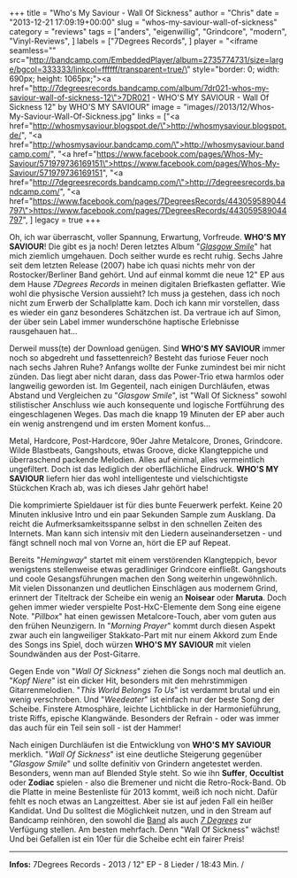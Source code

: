 +++
title = "Who's My Saviour - Wall Of Sickness"
author = "Chris"
date = "2013-12-21 17:09:19+00:00"
slug = "whos-my-saviour-wall-of-sickness"
category = "reviews"
tags = ["anders", "eigenwillig", "Grindcore", "modern", "Vinyl-Reviews", ]
labels = ["7Degrees Records", ]
player = "<iframe seamless=\"\" src=\"http://bandcamp.com/EmbeddedPlayer/album=2735774731/size=large/bgcol=333333/linkcol=ffffff/transparent=true/\" style=\"border: 0; width: 690px; height: 1065px;\"><a href=\"http://7degreesrecords.bandcamp.com/album/7dr021-whos-my-saviour-wall-of-sickness-12\">7DR021 - WHO'S MY SAVIOUR - Wall Of Sickness 12\" by WHO'S MY SAVIOUR</a></iframe>"
image = "images//2013/12/Whos-My-Saviour-Wall-Of-Sickness.jpg"
links = ["<a href=\"http://whosmysaviour.blogspot.de/\">http://whosmysaviour.blogspot.de/</a>", "<a href=\"http://whosmysaviour.bandcamp.com/\">http://whosmysaviour.bandcamp.com/</a>", "<a href=\"https://www.facebook.com/pages/Whos-My-Saviour/571979736169151\">https://www.facebook.com/pages/Whos-My-Saviour/571979736169151</a>", "<a href=\"http://7degreesrecords.bandcamp.com/\">http://7degreesrecords.bandcamp.com/</a>", "<a href=\"https://www.facebook.com/pages/7DegreesRecords/443059589044797\">https://www.facebook.com/pages/7DegreesRecords/443059589044797</a>", ]
legacy = true
+++

Oh, ich war überrascht, voller Spannung, Erwartung, Vorfreude. **WHO'S MY SAVIOUR**! Die gibt es ja noch! Deren letztes Album "<a href="http://necroslaughter.de/2008/10/whos-my-saviour-glasgow-smile/" title="Who’s My Saviour – Glasgow Smile">_Glasgow Smile_</a>" hat mich ziemlich umgehauen. Doch seither wurde es recht ruhig. Sechs Jahre seit dem letzten Release (2007) habe ich quasi nichts mehr von der Rostocker/Berliner Band gehört. Und auf einmal kommt die neue 12" EP aus dem Hause _7Degrees Records_ in meinen digitalen Briefkasten geflatter. Wie wohl die physische Version aussieht? Ich muss ja gestehen, dass ich noch nicht zum Erwerb der Schallplatte kam. Doch ich kann mir vorstellen, dass es wieder ein ganz besonderes Schätzchen ist. Da vertraue ich auf Simon, der über sein Label immer wunderschöne haptische Erlebnisse rausgehauen hat...

Derweil muss(te) der Download genügen. Sind **WHO'S MY SAVIOUR** immer noch so abgedreht und fassettenreich? Besteht das furiose Feuer noch nach sechs Jahren Ruhe? Anfangs wollte der Funke zumindest bei mir nicht zünden. Das liegt aber nicht daran, dass das Power-Trio etwa harmlos oder langweilig geworden ist. Im Gegenteil, nach einigen Durchläufen, etwas Abstand und Vergleichen zu "_Glasgow Smile_", ist "Wall Of Sickness" sowohl stilistischer Anschluss wie auch konsequente und logische Fortführung des eingeschlagenen Weges. Das mach die knapp 19 Minuten der EP aber auch ein wenig anstrengend und im ersten Moment konfus...

Metal, Hardcore, Post-Hardcore, 90er Jahre Metalcore, Drones, Grindcore. Wilde Blastbeats, Gangshouts, etwas Groove, dicke Klangteppiche und überraschend packende Melodien. Alles auf einmal, alles vermeintlich ungefiltert. Doch ist das lediglich der oberflächliche Eindruck. **WHO'S MY SAVIOUR** liefern hier das wohl intelligenteste und vielschichtigste Stückchen Krach ab, was ich dieses Jahr gehört habe!

Die komprimierte Spieldauer ist für dies bunte Feuerwerk perfekt. Keine 20 Minuten inklusive Intro und ein paar Sekunden Sample zum Ausklang. Da reicht die Aufmerksamkeitsspanne selbst in den schnellen Zeiten des Internets. Man kann sich intensiv mit den Liedern auseinandersetzen - und fängt schnell noch mal von Vorne an, hört die EP auf Repeat.

Bereits "_Hemingway_" startet mit einem verstörenden Klangteppich, bevor wenigstens stellenweise etwas geradliniger Grindcore einfließt. Gangshouts und coole Gesangsführungen machen den Song weiterhin ungewöhnlich. Mit vielen Dissonanzen und deutlichen Einschlägen aus modernem Grind, erinnert der Titeltrack der Scheibe ein wenig an **Noisear** oder **Maruta**. Doch gehen immer wieder verspielte Post-HxC-Elemente dem Song eine eigene Note. "_Pillbox_" hat einen gewissen Metalcore-Touch, aber vom guten aus den frühen Neunzigern. In "_Morning Prayer_" kommt durch diesen Aspekt zwar auch ein langweiliger Stakkato-Part mit nur einem Akkord zum Ende des Songs ins Spiel, doch würzen **WHO'S MY SAVIOUR** mit vielen Soundwänden aus der Post-Gitarre.

Gegen Ende von "_Wall Of Sickness_" ziehen die Songs noch mal deutlich an. "_Kopf Niere_" ist ein dicker Hit, besonders mit den mehrstimmigen Gitarrenmelodien. "_This World Belongs To Us_" ist verdammt brutal und ein wenig verschroben. Und "_Weedeater_" ist einfach nur der beste Song der Scheibe. Finstere Atmosphäre, leichte Lichtblicke in der Harmonieführung, triste Riffs, epische Klangwände. Besonders der Refrain - oder was immer das auch für ein Teil sein soll -  ist der Hammer!

Nach einigen Durchläufen ist die Entwicklung von **WHO'S MY SAVIOUR** merklich. "_Wall Of Sickness_" ist eine deutliche Steigerung gegenüber "_Glasgow Smile_" und sollte definitiv von Grindern angetestet werden. Besonders, wenn man auf Blended Style steht. So wie ihn **Suffer**, **Occultist** oder **Zodiac** spielen - also die Bremener und nicht die Retro-Rock-Band. Ob die Platte in meine Bestenliste für 2013 kommt, weiß ich noch nicht. Dafür fehlt es noch etwas an Langzeittest. Aber sie ist auf jeden Fall ein heißer Kandidat. Und Du solltest die Möglichkeit nutzen, und in den Stream auf Bandcamp reinhören, den sowohl die <a href="http://whosmysaviour.bandcamp.com/album/wall-of-sickness">Band</a> als auch <a href="http://7degreesrecords.bandcamp.com/album/7dr021-whos-my-saviour-wall-of-sickness-12">_7 Degrees_</a> zur Verfügung stellen. Am besten mehrfach. Denn "Wall Of Sickness" wächst! Und bei Gefallen ist ein 10er für die Scheibe echt ein fairer Preis!





---
**Infos:**
7Degrees Records - 2013 / 
12" EP - 8 Lieder / 18:43 Min. / 
